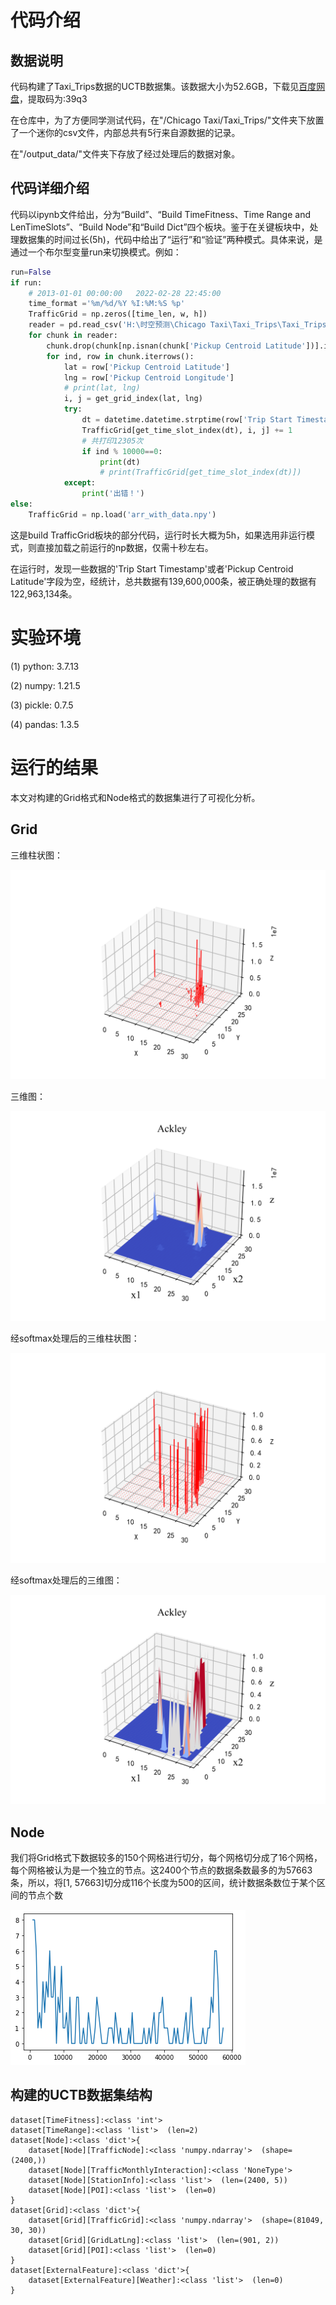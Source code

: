 # 代码介绍

## 数据说明

代码构建了Taxi_Trips数据的UCTB数据集。该数据大小为52.6GB，下载见[百度网盘](https://pan.baidu.com/s/1cxLDAbNpYLLbBcNSm6s86w)，提取码为:39q3

在仓库中，为了方便同学测试代码，在"/Chicago Taxi/Taxi_Trips/"文件夹下放置了一个迷你的csv文件，内部总共有5行来自源数据的记录。

在"/output_data/"文件夹下存放了经过处理后的数据对象。

## 代码详细介绍

代码以ipynb文件给出，分为“Build”、“Build TimeFitness、Time Range and LenTimeSlots”、“Build Node”和“Build Dict”四个板块。鉴于在关键板块中，处理数据集的时间过长(5h)，代码中给出了“运行”和“验证”两种模式。具体来说，是通过一个布尔型变量run来切换模式。例如：

```python
run=False
if run:
    # 2013-01-01 00:00:00	2022-02-28 22:45:00
    time_format ='%m/%d/%Y %I:%M:%S %p'
    TrafficGrid = np.zeros([time_len, w, h])
    reader = pd.read_csv('H:\时空预测\Chicago Taxi\Taxi_Trips\Taxi_Trips.csv', chunksize=4000)
    for chunk in reader:
        chunk.drop(chunk[np.isnan(chunk['Pickup Centroid Latitude'])].index, inplace=True)
        for ind, row in chunk.iterrows():
            lat = row['Pickup Centroid Latitude']
            lng = row['Pickup Centroid Longitude']
            # print(lat, lng)
            i, j = get_grid_index(lat, lng)
            try:
                dt = datetime.datetime.strptime(row['Trip Start Timestamp'], time_format)
                TrafficGrid[get_time_slot_index(dt), i, j] += 1
                # 共打印12305次
                if ind % 10000==0:
                    print(dt)
                    # print(TrafficGrid[get_time_slot_index(dt)])
            except:
                print('出错！')
else:
    TrafficGrid = np.load('arr_with_data.npy')
```

这是build TrafficGrid板块的部分代码，运行时长大概为5h，如果选用非运行模式，则直接加载之前运行的np数据，仅需十秒左右。

在运行时，发现一些数据的'Trip Start Timestamp'或者'Pickup Centroid Latitude'字段为空，经统计，总共数据有139,600,000条，被正确处理的数据有122,963,134条。

# 实验环境

(1) python: 3.7.13

(2) numpy: 1.21.5

(3) pickle: 0.7.5

(4) pandas: 1.3.5

# 运行的结果

本文对构建的Grid格式和Node格式的数据集进行了可视化分析。

## Grid

三维柱状图：

![](./pic/times3D_col.png)

三维图：

![](./pic/timesAckley.png)

经softmax处理后的三维柱状图：

![](./pic/softmax_3D_col.png)

经softmax处理后的三维图：

![](./pic/softmax_Ackley.png)

## Node

我们将Grid格式下数据较多的150个网格进行切分，每个网格切分成了16个网格，每个网格被认为是一个独立的节点。这2400个节点的数据条数最多的为57663条，所以，将[1, 57663]切分成116个长度为500的区间，统计数据条数位于某个区间的节点个数

![](./pic/node_result.png)

## 构建的UCTB数据集结构

```
dataset[TimeFitness]:<class 'int'>
dataset[TimeRange]:<class 'list'>  (len=2)
dataset[Node]:<class 'dict'>{
	dataset[Node][TrafficNode]:<class 'numpy.ndarray'>  (shape=(2400,))
	dataset[Node][TrafficMonthlyInteraction]:<class 'NoneType'>
	dataset[Node][StationInfo]:<class 'list'>  (len=(2400, 5))
	dataset[Node][POI]:<class 'list'>  (len=0)
}
dataset[Grid]:<class 'dict'>{
	dataset[Grid][TrafficGrid]:<class 'numpy.ndarray'>  (shape=(81049, 30, 30))
	dataset[Grid][GridLatLng]:<class 'list'>  (len=(901, 2))
	dataset[Grid][POI]:<class 'list'>  (len=0)
}
dataset[ExternalFeature]:<class 'dict'>{
	dataset[ExternalFeature][Weather]:<class 'list'>  (len=0)
}
```
